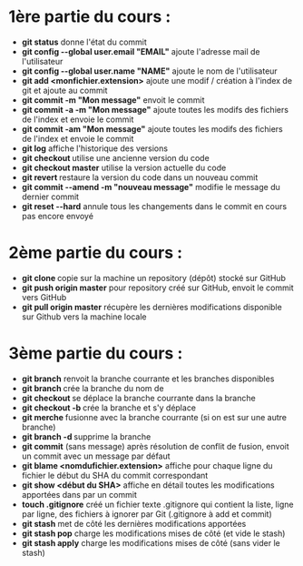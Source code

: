 # 1ère partie du cours :

* **git status** donne l'état du commit
* **git config --global user.email "EMAIL"** ajoute l'adresse mail de l'utilisateur
* **git config --global user.name "NAME"** ajoute le nom de l'utilisateur
* **git add <monfichier.extension>** ajoute une modif / création à l'index de git et ajoute au commit
* **git commit -m "Mon message"** envoit le commit
* **git commit -a -m "Mon message"** ajoute toutes les modifs des fichiers de l'index et envoie le commit
* **git commit -am "Mon message"** ajoute toutes les modifs des fichiers de l'index et envoie le commit
* **git log** affiche l'historique des versions
* **git checkout <SHA du commit>** utilise une ancienne version du code
* **git checkout master** utilise la version actuelle du code
* **git revert <SHA du commit>** restaure la version du code dans un nouveau commit
* **git commit --amend -m "nouveau message"** modifie le message du dernier commit
* **git reset --hard** annule tous les changements dans le commit en cours pas encore envoyé


# 2ème partie du cours :

* **git clone <URLFournieParGitHub>** copie sur la machine un repository (dépôt) stocké sur GitHub
* **git push origin master** pour repository créé sur GitHub, envoit le commit vers GitHub
* **git pull origin master** récupère les dernières modifications disponible sur Github vers la machine locale


# 3ème partie du cours :

* **git branch** renvoit la branche courrante et les branches disponibles
* **git branch <nomBranche>** crée la branche du nom de <nomBranche>
* **git checkout <nomBranche>** se déplace la branche courrante dans la branche <nomBranche>
* **git checkout -b <nomBranche>** crée la branche et s'y déplace
* **git merche <nomBranche>** fusionne <nomBranche> avec la branche courrante (si on est sur une autre branche)
* **git branch -d <nomBranche>** supprime la branche
* **git commit** (sans message) après résolution de conflit de fusion, envoit un commit avec un message par défaut
* **git blame <nomdufichier.extension>** affiche pour chaque ligne du fichier le début du SHA du commit correspondant
* **git show <début du SHA>** affiche en détail toutes les modifications apportées dans par un commit
* **touch .gitignore** créé un fichier texte .gitignore qui contient la liste, ligne par ligne, des fichiers à ignorer par Git (.gitignore à add et commit)
* **git stash** met de côté les dernières modifications apportées
* **git stash pop** charge les modifications mises de côté (et vide le stash)
* **git stash apply** charge les modifications mises de côté (sans vider le stash)
